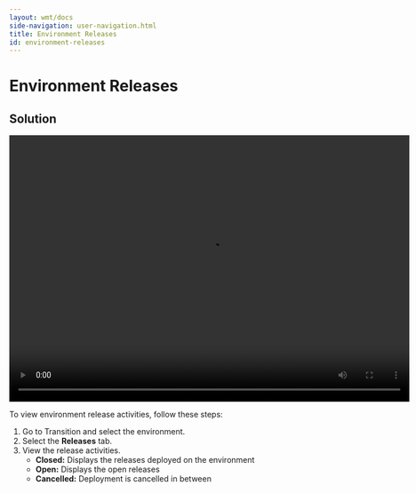 ```yaml
---
layout: wmt/docs
side-navigation: user-navigation.html
title: Environment Releases
id: environment-releases
---
```


# Environment Releases

## Solution

<video width="720" height="480" preload="metadata" controls="" class="grovo-video">
    <source src="http://videos.grovo.com/walmart-oneops-transition-0215_release-your-environment_4668.webm?vpv=1" type="video/webm">
    Your browser does not implement HTML5 video.
</video>

To view environment release activities, follow these steps:


1. Go to Transition and select the environment.
2. Select the **Releases** tab.
3. View the release activities.
    * **Closed:** Displays the releases deployed on the environment
    * **Open:** Displays the open releases
    * **Cancelled:** Deployment is cancelled in between
